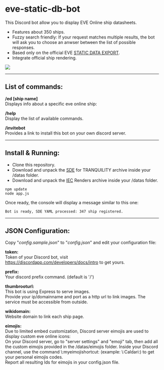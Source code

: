 # eve-static-db-bot

This Discord bot allow you to display EVE Online ship datasheets.

* Features about 350 ships.
* Fuzzy search friendly: If your request matches multiple results, the bot will ask you to choose an anwser between the list of possible responses.
* Based only on the official EVE [STATIC DATA EXPORT](https://developers.eveonline.com/resource/resources).
* Integrate official ship rendering.


![](https://drive.google.com/uc?export=download&id=1QJMuShbdnI10FuvheOl1VmHiNZ2iMOxw)

*****

## List of commands:

**/ed [ship name]**  
Displays info about a specific eve online ship:  

**/help**  
Display the list of available commands.

**/invitebot**  
Provides a link to install this bot on your own discord server.

*****

## Install & Running:

* Clone this repository.
* Download and unpack the [SDE](https://developers.eveonline.com/resource/resources) for TRANQUILITY archive inside your /datas folder. 
* Download and unpack the [IEC](https://developers.eveonline.com/resource/resources) Renders archive inside your /datas folder.
```
npm update
node app.js
```
Once ready, the console will display a message similar to this one:
```
Bot is ready, SDE YAML processed: 347 ship registered.
```


*****

## JSON Configuration:

Copy "*config.sample.json*" to "*config.json*" and edit your configuration file:  

__token:__  
Token of your Discord bot, visit https://discordapp.com/developers/docs/intro to get yours.

__prefix:__  
Your discord prefix command. (default is '/')

__thumbrooturl:__  
This bot is using Express to serve images.  
Provide your ip/domainname and port as a http url to link images. The service must be accessible from outside.


__wikidomain:__  
Website domain to link each ship page.


__eimojis:__  
Due to limited embed customization, Discord server eimojis are used to display custom eve online icons:    
On your Discord server, go to "server settings" and "emoji" tab, then add all the custom eimojis provided in the /datas/eimojis folder.
Inside your Discord channel, use the command \\:myeimojishortcut: (example: \\:Caldari:) to get your personal eimojis codes.  
Report all resulting Ids for eimojis in your config.json file.

